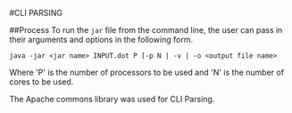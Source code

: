 #CLI PARSING

##Process
To run the ``jar`` file from the command line, the user can pass in their arguments and options in the following form.

``java -jar <jar name> INPUT.dot P [-p N | -v | -o <output file name>``

Where 'P' is the number of processors to be used and 'N' is the number of cores to be used.

The Apache commons library was used for CLI Parsing.
